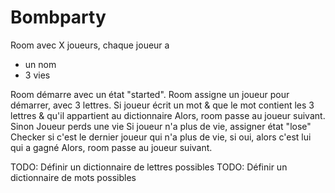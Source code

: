 # Bombparty

Room avec X joueurs, chaque joueur a
- un nom
- 3 vies

Room démarre avec un état "started".
Room assigne un joueur pour démarrer, avec 3 lettres.
Si joueur écrit un mot & que le mot contient les 3 lettres & qu'il appartient au dictionnaire
  Alors, room passe au joueur suivant.
Sinon
  Joueur perds une vie
    Si joueur n'a plus de vie, assigner état "lose"
    Checker si c'est le dernier joueur qui n'a plus de vie, si oui, alors c'est lui qui a gagné
  Alors, room passe au joueur suivant.


TODO: Définir un dictionnaire de lettres possibles
TODO: Définir un dictionnaire de mots possibles
